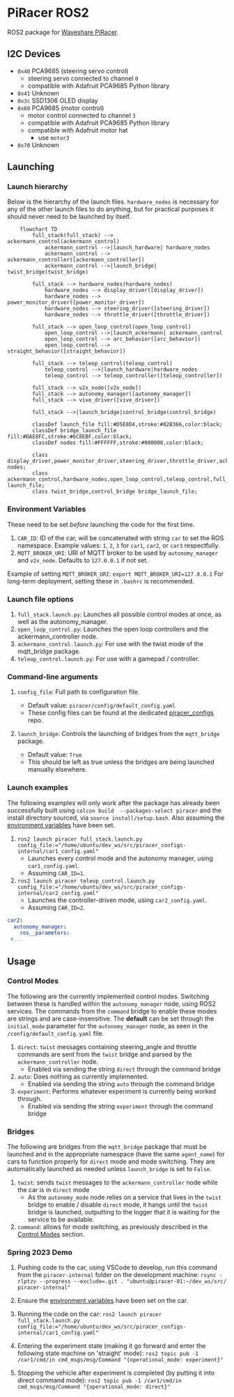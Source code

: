 # PiRacer ROS2
ROS2 package for [Waveshare PiRacer](https://www.waveshare.com/piracer-ai-kit.htm).

## I2C Devices
* `0x40` PCA9685 (steering servo control)
  * steering servo connected to channel `0`
  * compatible with Adafruit PCA9685 Python library
* `0x41` Unknown
* `0x3c` SSD1306 OLED display
* `0x60` PCA9685 (motor control)
  * motor control connected to channel `3`
  * compatible with Adafruit PCA9685 Python library
  * compatible with Adafruit motor hat
    * use `motor3`
* `0x70` Unknown

## Launching

### Launch hierarchy
Below is the hierarchy of the launch files. `hardware_nodes` is necessary for any of the other launch files to do
anything, but for practical purposes it should never need to be launched by itself.
```mermaid
    flowchart TD
        full_stack(full_stack) --> ackermann_control(ackermann_control)
            ackermann_control -->|launch_hardware| hardware_nodes
            ackermann_control --> ackermann_controller([ackermann_controller])
            ackermann_control -->|launch_bridge| twist_bridge(twist_bridge)
        
        full_stack --> hardware_nodes(hardware_nodes)
            hardware_nodes --> display_driver([display_driver])
            hardware_nodes --> power_monitor_driver([power_monitor_driver])
            hardware_nodes --> steering_driver([steering_driver])
            hardware_nodes --> throttle_driver([throttle_driver])
        
        full_stack --> open_loop_control(open_loop_control)
            open_loop_control -->|launch_ackermann| ackermann_control
            open_loop_control --> arc_behavior([arc_behavior])
            open_loop_control --> straight_behavior([straight_behavior])
        
        full_stack --> teleop_control(teleop_control)
            teleop_control -->|launch_hardware|hardware_nodes
            teleop_control --> teleop_controller([teleop_controller])
        
        full_stack --> v2x_node([v2x_node])
        full_stack --> autonomy_manager([autonomy_manager])
        full_stack --> vive_driver([vive_driver])

        full_stack -->|launch_bridge|control_bridge(control_bridge)
    
        classDef launch_file fill:#D5E8D4,stroke:#82B366,color:black;
        classDef bridge_launch_file fill:#DAE8FC,stroke:#6C8EBF,color:black;
        classDef nodes fill:#FFFFFF,stroke:#000000,color:black;
        
        class display_driver,power_monitor_driver,steering_driver,throttle_driver,ackermann_controller,teleop_controller,arc_behavior,straight_behavior,v2x_node,autonomy_manager,vive_driver nodes;
        class ackermann_control,hardware_nodes,open_loop_control,teleop_control,full_stack launch_file;
        class twist_bridge,control_bridge bridge_launch_file;
```
### Environment Variables
These need to be set *before* launching the code for the first time.
1. `CAR_ID`: ID of the car, will be concatenated with string `car` to set the ROS namespace. 
Example values: `1`, `2`, `3` for `car1`, `car2`, or `car3` respectfully.
1. `MQTT_BROKER_URI`: URI of MQTT broker to be used by `autonomy_manager` and `v2x_node`. 
Defaults to `127.0.0.1` if not set.

Example of setting `MQTT_BROKER_URI`: `export MQTT_BROKER_URI=127.0.0.1` 
For long-term deployment, setting these in `.bashrc` is recommended.

### Launch file options
1. `full_stack.launch.py`: Launches all possible control modes at once, as well as the autonomy_manager.
2. `open_loop_control.py`: Launches the open loop controllers and the ackermann_controller node.
3. `ackermann_control.launch.py`: For use with the twist mode of the mqtt_bridge package.
4. `teleop_control.launch.py`: For use with a gamepad / controller.

### Command-line arguments
1. `config_file`: Full path to configuration file.
    * Default value: `piracer/config/default_config.yaml`
    * These config files can be found at the dedicated 
    [piracer_configs](https://github.com/vcuopencity/piracer_configs-internal) repo.

1. `launch_bridge`: Controls the launching of bridges from the `mqtt_bridge` package.
    * Default value: `True`
    * This should be left as true unless the bridges are being launched manually elsewhere.
  
### Launch examples
The following examples will only work after the package has already been successfully built using `colcon build 
--packages-select piracer` and the install directory sourced, via `source install/setup.bash`. Also assuming the 
[environment variables](#environment-variables) have been set.
1. `ros2 launch piracer full_stack.launch.py config_file:="/home/ubuntu/dev_ws/src/piracer_configs-internal/car1_config.yaml"`
    * Launches every control mode and the autonomy manager, using `car1_config.yaml`.
    * Assuming `CAR_ID=1`.
1. `ros2 launch piracer teleop_control.launch.py config_file:="/home/ubuntu/dev_ws/src/piracer_configs-internal/car2_config.yaml"`
    * Launches the controller-driven mode, using `car2_config.yaml`.
    * Assuming `CAR_ID=2`.
    
```yaml
car2:
  autonomy_manager:
    ros__parameters:
 #...
```

## Usage

### Control Modes
The following are the currently implemented control modes. Switching between these is handled within the `autonomy_manager`
node, using ROS2 services. The commands from the `command` bridge to enable these modes are strings and are 
case-insensitive. The **default** can be set through the `initial_mode` parameter for the `autonomy_manager` node,
as seen in the `/config/default_config.yaml` file.

1. `direct`: `twist` messages containing steering_angle and throttle commands are sent from the 
   `twist` bridge and parsed by the `ackermann_controller` node.
   * Enabled via sending the string `direct` through the command bridge
2. `auto`: Does nothing as currently implemented.
   * Enabled via sending the string `auto` through the command bridge
3. `experiment`: Performs whatever experiment is currently being worked through.
   * Enabled via sending the string `experiment` through the command bridge
   
### Bridges
The following are bridges from the `mqtt_bridge` package that must be launched and in the appropriate namespace (have 
the same `agent_name`) for cars to function  properly for `direct` mode and mode switching. They are automatically
launched as needed unless `launch_bridge` is set to `False`.

1. `twist`: sends `twist` messages to the `ackermann_controller` node while the car is in `direct` mode
   * As the `autonomy_mode` node relies on a service that lives in the `twist` bridge to enable / disable 
     `direct` mode, it hangs until the `twist` bridge is launched, outputting to the logger that it is
     waiting for the service to be available.
1. `command`: allows for mode switching, as previously described in the [Control Modes](#control-modes) section.


### Spring 2023 Demo

1. Pushing code to the car, using VSCode to develop, run this command from the 
`piracer-internal` folder on the development machine: `rsync -rlptzv --progress --exclude=.git . "ubuntu@piracer-01:~/dev_ws/src/
piracer-internal"`

1. Ensure the [environment variables](#environment-variables) have been set on the car. 

1. Running the code on the car: 
`ros2 launch piracer full_stack.launch.py config_file:="/home/ubuntu/dev_ws/src/piracer_configs-internal/car1_config.yaml"`

1. Entering the experiment state (making it go forward and enter the following state machine on 'straight' mode): 
`ros2 topic pub -1 /car1/cmd/in cmd_msgs/msg/Command "{operational_mode: experiment}"`

1. Stopping the vehicle after experiment is completed (by putting it into direct command mode):
`ros2 topic pub -1 /car1/cmd/in cmd_msgs/msg/Command "{operational_mode: direct}"`
